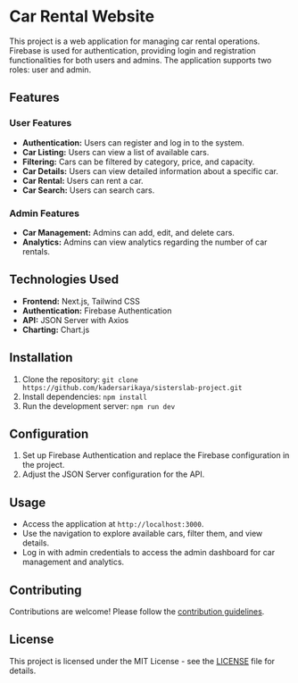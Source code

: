 # Car Rental Website

This project is a web application for managing car rental operations. Firebase is used for authentication, providing login and registration functionalities for both users and admins. The application supports two roles: user and admin.

## Features

### User Features

- **Authentication:** Users can register and log in to the system.
- **Car Listing:** Users can view a list of available cars.
- **Filtering:** Cars can be filtered by category, price, and capacity.
- **Car Details:** Users can view detailed information about a specific car.
- **Car Rental:** Users can rent a car.
- **Car Search:** Users can search cars.

### Admin Features

- **Car Management:** Admins can add, edit, and delete cars.
- **Analytics:** Admins can view analytics regarding the number of car rentals.

## Technologies Used

- **Frontend:** Next.js, Tailwind CSS
- **Authentication:** Firebase Authentication
- **API:** JSON Server with Axios
- **Charting:** Chart.js

## Installation

1. Clone the repository: `git clone https://github.com/kadersarikaya/sisterslab-project.git`
2. Install dependencies: `npm install`
3. Run the development server: `npm run dev`

## Configuration

1. Set up Firebase Authentication and replace the Firebase configuration in the project.
2. Adjust the JSON Server configuration for the API.

## Usage

- Access the application at `http://localhost:3000`.
- Use the navigation to explore available cars, filter them, and view details.
- Log in with admin credentials to access the admin dashboard for car management and analytics.

## Contributing

Contributions are welcome! Please follow the [contribution guidelines](CONTRIBUTING.md).

## License

This project is licensed under the MIT License - see the [LICENSE](LICENSE) file for details.
